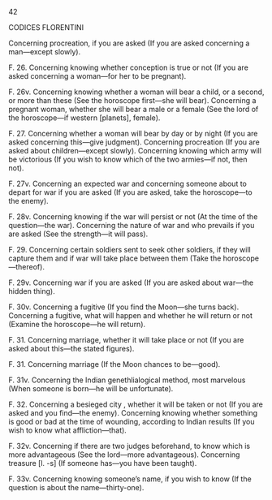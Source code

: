 42

CODICES FLORENTINI

Concerning procreation, if you are asked (If you are asked concerning a man—except slowly).

F. 26. Concerning knowing whether conception is true or not (If you are asked concerning a woman—for her to be pregnant).

F. 26v. Concerning knowing whether a woman will bear a child, or a second, or more than these (See the horoscope first—she will bear).
         Concerning a pregnant woman, whether she will bear a male or a female (See the lord of the horoscope—if western [planets], female).

F. 27. Concerning whether a woman will bear by day or by night (If you are asked concerning this—give judgment).
         Concerning procreation (If you are asked about children—except slowly).
         Concerning knowing which army will be victorious (If you wish to know which of the two armies—if not, then not).

F. 27v. Concerning an expected war and concerning someone about to depart for war if you are asked (If you are asked, take the horoscope—to the enemy).

F. 28v. Concerning knowing if the war will persist or not (At the time of the question—the war).
         Concerning the nature of war and who prevails if you are asked (See the strength—it will pass).

F. 29. Concerning certain soldiers sent to seek other soldiers, if they will capture them and if war will take place between them (Take the horoscope—thereof).

F. 29v. Concerning war if you are asked (If you are asked about war—the hidden thing).

F. 30v. Concerning a fugitive (If you find the Moon—she turns back).
         Concerning a fugitive, what will happen and whether he will return or not (Examine the horoscope—he will return).

F. 31. Concerning marriage, whether it will take place or not (If you are asked about this—the stated figures).

F. 31. Concerning marriage (If the Moon chances to be—good).

F. 31v. Concerning the Indian genethlialogical method, most marvelous (When someone is born—he will be unfortunate).

F. 32. Concerning a besieged city <sic>, whether it will be taken or not (If you are asked and you find—the enemy).
         Concerning knowing whether something is good or bad at the time of wounding, according to Indian results (If you wish to know what affliction—that).

F. 32v. Concerning if there are two judges beforehand, to know which is more advantageous (See the lord—more advantageous).
         Concerning treasure [l. -s] (If someone has—you have been taught).

F. 33v. Concerning knowing someone’s name, if you wish to know (If the question is about the name—thirty-one).